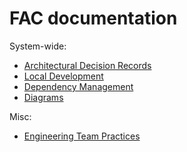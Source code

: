 # FAC documentation

System-wide:
* [Architectural Decision Records](./architecture/decisions)
* [Local Development](./local-development.md)
* [Dependency Management](./dependency-management.md)
* [Diagrams](./architecture/diagrams/)

Misc:
* [Engineering Team Practices](./engineering-team-practices.md)
